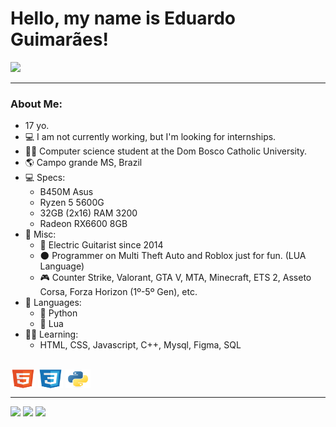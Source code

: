 # Hello, my name is Eduardo Guimarães!

<picture>
  <source
    srcset="https://github-readme-stats.vercel.app/api?username=BiaSabka&show_icons=true&theme=radical"
    media="(prefers-color-scheme: radical)"
  />
  <source
    srcset="https://github-readme-stats.vercel.app/api?username=BiaSabka&show_icons=true"
    media="(prefers-color-scheme: light), (prefers-color-scheme: no-preference)"
  />
  <img src="https://github-readme-stats.vercel.app/api?username=BiaSabka&show_icons=true" />
</picture>

***

### About Me:

- 17 yo.
- 💻 I am not currently working, but I'm looking for internships.
- 🧑‍🎓 Computer science student at the Dom Bosco Catholic University.
- 🌎 Campo grande MS, Brazil
- 💻 Specs:
  - B450M Asus
  - Ryzen 5 5600G
  - 32GB (2x16) RAM 3200
  - Radeon RX6600 8GB
- 🧠 Misc:
  - 🎸 Electric Guitarist since 2014
  - 🌑 Programmer on Multi Theft Auto and Roblox just for fun. (LUA Language)
  - 🎮 Counter Strike, Valorant, GTA V, MTA, Minecraft, ETS 2, Asseto Corsa, Forza Horizon (1º-5º Gen), etc.
- 👅 Languages:
  - 🐍 Python
  - 🌙 Lua
- 🧑‍🎓 Learning:
  - HTML, CSS, Javascript, C++, Mysql, Figma, SQL
 
<div style="display: inline_block"><br>
  <img align="center" alt="Edu-HTML" height="30" width="40" src="https://raw.githubusercontent.com/devicons/devicon/master/icons/html5/html5-original.svg">
  <img align="center" alt="Edu-CSS" height="30" width="40" src="https://raw.githubusercontent.com/devicons/devicon/master/icons/css3/css3-original.svg">
  <img align="center" alt="Edu-Python" height="30" width="40" src="https://raw.githubusercontent.com/devicons/devicon/master/icons/python/python-original.svg">
</div>
  
  ***
 
<div> 
  <a href="https://instagram.com/ed.guimaraes" target="_blank"><img src="https://img.shields.io/badge/-Instagram-%23E4405F?style=for-the-badge&logo=instagram&logoColor=white" target="_blank"></a>
 <a href="https://discord.gg/JMxnVCT7Y6" target="_blank"><img src="https://img.shields.io/badge/Discord-7289DA?style=for-the-badge&logo=discord&logoColor=white" target="_blank"></a>
  <a href="https://www.linkedin.com/in/edgms/" target="_blank"><img src="https://img.shields.io/badge/-LinkedIn-%230077B5?style=for-the-badge&logo=linkedin&logoColor=white" target="_blank"></a> 
  
</div>
